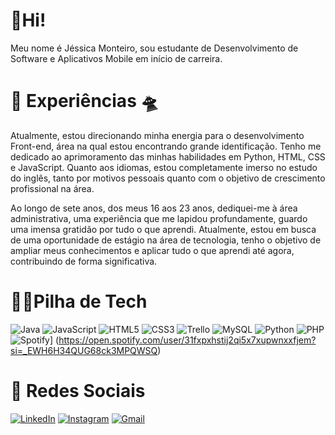 # 🖖Hi!
Meu nome é Jéssica Monteiro, sou estudante de Desenvolvimento de Software e Aplicativos Mobile em início de carreira.

# 🚀 Experiências 🛸

Atualmente, estou direcionando minha energia para o desenvolvimento Front-end, área na qual estou encontrando grande identificação. Tenho me dedicado ao aprimoramento das minhas habilidades em Python, HTML, CSS e JavaScript. Quanto aos idiomas, estou completamente imerso no estudo do inglês, tanto por motivos pessoais quanto com o objetivo de crescimento profissional na área.

Ao longo de sete anos, dos meus 16 aos 23 anos, dediquei-me à área administrativa, uma experiência que me lapidou profundamente, guardo uma imensa gratidão por tudo o que aprendi. Atualmente, estou em busca de uma oportunidade de estágio na área de tecnologia, tenho o objetivo de ampliar meus conhecimentos e aplicar tudo o que aprendi até agora, contribuindo de forma significativa.

# 👩‍💻Pilha de Tech 
![Java](https://img.shields.io/badge/java-%23ED8B00.svg?style=for-the-badge&logo=openjdk&logoColor=white)
![JavaScript](https://img.shields.io/badge/javascript-%23323330.svg?style=for-the-badge&logo=javascript&logoColor=%23F7DF1E)
![HTML5](https://img.shields.io/badge/html5-%23E34F26.svg?style=for-the-badge&logo=html5&logoColor=white)
![CSS3](https://img.shields.io/badge/css3-%231572B6.svg?style=for-the-badge&logo=css3&logoColor=white)
![Trello](https://img.shields.io/badge/Trello-%23026AA7.svg?style=for-the-badge&logo=Trello&logoColor=white)
![MySQL](https://img.shields.io/badge/mysql-%2300f.svg?style=for-the-badge&logo=mysql&logoColor=white)
![Python](https://img.shields.io/badge/python-3670A0?style=for-the-badge&logo=python&logoColor=ffdd54)
![PHP](https://img.shields.io/badge/php-%23777BB4.svg?style=for-the-badge&logo=php&logoColor=white)
![Spotify](https://img.shields.io/badge/Spotify-1ED760?style=for-the-badge&logo=spotify&logoColor=white)] (https://open.spotify.com/user/31fxpxhstij2qi5x7xupwnxxfjem?si=_EWH6H34QUG68ck3MPQWSQ)

 # 📱 Redes Sociais 
[![LinkedIn](https://img.shields.io/badge/linkedin-%230077B5.svg?style=for-the-badge&logo=linkedin&logoColor=white)](https://www.linkedin.com/in/j%C3%A9ssica-monteiro33/)
[![Instagram](https://img.shields.io/badge/Instagram-%23E4405F.svg?style=for-the-badge&logo=Instagram&logoColor=white)](https://www.instagram.com/jessmonteir) 
[![Gmail](https://img.shields.io/badge/Gmail-D14836?style=for-the-badge&logo=gmail&logoColor=white)](jessicmonteiro11@gmail.com)
